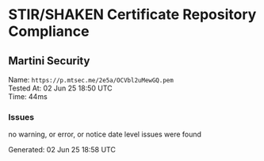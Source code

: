# STIR/SHAKEN Certificate Repository Compliance

## Martini Security

Name: `https://p.mtsec.me/2e5a/OCVbl2uMewGQ.pem`\
Tested At: 02 Jun 25 18:50 UTC\
Time: 44ms

### Issues

no warning, or error, or notice date level issues were found

Generated: 02 Jun 25 18:58 UTC